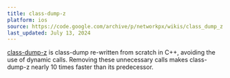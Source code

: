 ```yaml
---
title: class-dump-z
platform: ios
source: https://code.google.com/archive/p/networkpx/wikis/class_dump_z.wiki
last_updated: July 13, 2024
---
```


[class-dump-z](https://code.google.com/archive/p/networkpx/wikis/class_dump_z.wiki "class-dump-z") is class-dump re-written from scratch in C++, avoiding the use of dynamic calls. Removing these unnecessary calls makes class-dump-z nearly 10 times faster than its predecessor.
